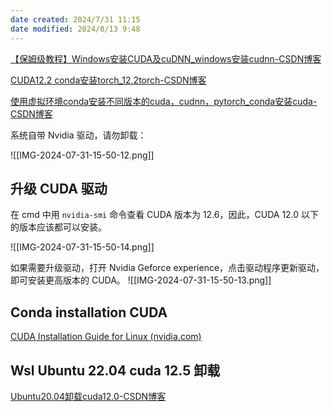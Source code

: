 ```yaml
---
date created: 2024/7/31 11:15
date modified: 2024/8/13 9:48
---
```


[【保姆级教程】Windows安装CUDA及cuDNN_windows安装cudnn-CSDN博客](https://blog.csdn.net/qq_40968179/article/details/128996692)

[CUDA12.2 conda安装torch_12.2torch-CSDN博客](https://blog.csdn.net/XXXTOWER/article/details/135139310)

[使用虚拟环境conda安装不同版本的cuda，cudnn，pytorch_conda安装cuda-CSDN博客](https://blog.csdn.net/qq_42537872/article/details/132322398)

系统自带 Nvidia 驱动，请勿卸载：

![[IMG-2024-07-31-15-50-12.png]]

## 升级 CUDA 驱动

在 cmd 中用 `nvidia-smi` 命令查看 CUDA 版本为 12.6，因此，CUDA 12.0 以下的版本应该都可以安装。

![[IMG-2024-07-31-15-50-14.png]]

如果需要升级驱动，打开 Nvidia Geforce experience，点击驱动程序更新驱动，即可安装更高版本的 CUDA。
![[IMG-2024-07-31-15-50-13.png]]

## Conda installation CUDA

[CUDA Installation Guide for Linux (nvidia.com)](https://docs.nvidia.com/cuda/cuda-installation-guide-linux/index.html#conda-overview)

## Wsl Ubuntu 22.04 cuda 12.5 卸载

[Ubuntu20.04卸载cuda12.0-CSDN博客](https://blog.csdn.net/weixin_44405843/article/details/129816716)
